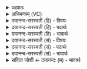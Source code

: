<details><summary>पदपाठः</summary>

अ॒ग्निः। च॒। पृ॒थि॒वी। च॒। सन्न॑ते॒ऽइति॒ सम्ऽनते। ते इति॒ ते। मे॒। सम्। न॒म॒ता॒म्। अ॒दः। वा॒युः। च॒। अ॒न्तरि॑क्षम्। च॒। सन्न॑ते॒ इति॒ सम्ऽन॑ते। ते इति॒ ते। मे॒। सम्। न॒म॒ता॒म्। अ॒दः। आ॒दि॒त्यः। च॒। द्यौः। च॒। सन्नते॒ इति॒ सम्ऽन॑ते। ते इति॒ ते। मे॒। सम्। न॒म॒ता॒म्। अ॒दः। आपः॑। च॒। वरु॑णः। च॒। सन्न॑ते॒ इति॒ सम्ऽन॑ते। ते इति॒ ते। मे॒। सम्। न॒म॒ता॒म्। अ॒दः। स॒प्त। स॒ꣳसद॒ इति स॒म्ऽसदः। अ॒ष्ट॒मी। भू॒त॒साध॒नीति॑ भू॒त॒ऽसाध॑नी। सका॑मा॒निति॒ सऽका॑मान्। अध्व॑नः। कु॒रु॒। सं॒ज्ञान॒मिति॑ स॒म्ऽज्ञान॑म्। अ॒स्तु॒। मे॒। अ॒मुना॑। १।
</details>

<details><summary>अधिमन्त्रम् (VC)</summary>

- अग्न्यादयो देवताः
- याज्ञवल्क्य ऋषिः
- अभिकृतिः
- ऋषभः
</details>

<details><summary>दयानन्द-सरस्वती (हि) - विषयः</summary>

अब छब्बीसवें अध्याय का आरम्भ है। उस के प्रथम मन्त्र में मनुष्यों को तत्त्वों से यथावत् उपकार लेने चाहियें, इस विषय का वर्णन किया है ॥
</details>

<details><summary>दयानन्द-सरस्वती (हि) - पदार्थः</summary>

पदार्थान्वयभाषाः -  हे मनुष्यो ! जो जैसे (मे) मेरे लिए (अग्निः) अग्नि (च) और (पृथिवी) भूमि (च) भी (सन्नते) अनुकूल हैं (ते) वे (अदः) इस को (सन्नमताम्) अनुकूल करें, जो (मे) मेरे लिये (वायुः) पवन (च) और (अन्तरिक्षम्) आकाश (च) भी (सन्नते) अनूकूल हैं (ते) वे (अदः) इस को (सन्नमताम्) अनुकूल करें, जो (मे) मेरे लिये (आदित्यः) सूर्य (च) और (द्यौः) उसका प्रकाश (च) भी (सन्नते) अनुकूल हैं (ते) वे (अदः) इस को (सन्नमताम्) अनुकूल करें, जो (मे) मेरे अर्थ (आपः) जल (च) और (वरुणः) जल जिस का अवयव है, वह (च) भी (सन्नते) अनुकूल हैं (ते) वे दोनों (अदः) इस को (सन्नमताम्) अनुकूल करें, जो (अष्टमी) आठमी (भूतसाधनी) प्राणियों के कार्यों को सिद्ध करने हारी वा (सप्त) सात (संसदः) वे सभी जिन में अच्छे प्रकार स्थिर होते (सकामान्) समान कामना वाले (अध्वनः) मार्गों को करें, वैसे तुम (कुरु) करो (अमुना) इस प्रकार से (मे) मेरे लिये (संज्ञानम्) उत्तम ज्ञान (अस्तु) प्राप्त होवे, वैसे ही यह सब तुम लोगों के लिये भी प्राप्त होवे ॥१ ॥
</details>

<details><summary>दयानन्द-सरस्वती (हि) - भावार्थः</summary>

भावार्थभाषाः -  इस मन्त्र में वाचकलुप्तोपमालङ्कार है। यदि अग्नि आदि पञ्चतत्त्वों को यथावत् जान के कोई उन का प्रयोग करे तो वे वर्त्तमान उस अत्युत्तम सुख की प्राप्ति कराते हैं ॥१ ॥
</details>

<details><summary>दयानन्द-सरस्वती (सं) - विषयः</summary>

अथ मनुष्यैस्तत्त्वेभ्य उपकारा यथावत् संग्राह्या इत्याह ॥
</details>

<details><summary>दयानन्द-सरस्वती (सं) - पदार्थः</summary>

पदार्थान्वयभाषाः -  हे मनुष्या यथा ये मेऽग्निश्च पृथिवी च सन्नते ते अदः सन्नमतां ये मे वायुश्चान्तरिक्षं च सन्नते स्तस्ते अदः सन्नमताम्। ये मे आदित्यश्च द्यौश्च सन्नते ते अदः सन्नमतां ये म आपश्च वरुणश्च सन्नते स्तस्ते अदः सन्नमताम्। या अष्टमी भूतसाधनी सप्त संसदः सकामानध्वनः कुर्य्यात् तथा कुरु। अमुना मे संज्ञानमस्तु तथैतत्सर्वं युष्माकमप्यस्तु ॥१ ॥
</details>

<details><summary>दयानन्द-सरस्वती (सं) - भावार्थः</summary>

भावार्थभाषाः -  अत्र वाचकलुप्तोपमालङ्कारः। यद्यग्न्यादिपञ्चभूतानि यथावद्विज्ञाय कश्चित्प्रयुञ्जीत तर्हि तानि वर्त्तमानमदः सुखं प्रापयन्ति ॥१ ॥
</details>

<details><summary>सविता जोशी ← दयानन्दः (म) - भावार्थः</summary>

भावार्थभाषाः -  या मंत्रात वाचकलुप्तोपमालंकार आहे. जर अग्नी पंचतत्त्व यथावत जाणून कुणी त्याचा प्रयोग केल्यास ते उत्तम सुख भोगू शकतात.
</details>